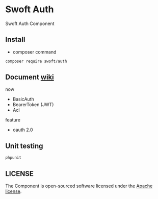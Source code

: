 # Swoft Auth

Swoft Auth Component

## Install

- composer command

```bash
composer require swoft/auth
```

## Document [wiki](https://github.com/aprchen/swoft-auth/wiki)

now
- BasicAuth 
- BearerToken  (JWT)
- Acl

feature
- oauth 2.0 



## Unit testing

```bash
phpunit
```

## LICENSE

The Component is open-sourced software licensed under the [Apache license](LICENSE).
